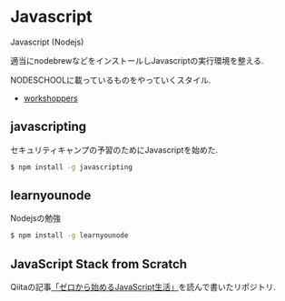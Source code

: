 # Javascript
Javascript (Nodejs)

適当にnodebrewなどをインストールしJavascriptの実行環境を整える.

NODESCHOOLに載っているものをやっていくスタイル.

* [workshoppers](http://nodeschool.io/ja/#workshoppers)

## javascripting
セキュリティキャンプの予習のためにJavascriptを始めた.

```bash
$ npm install -g javascripting
```

## learnyounode
Nodejsの勉強

``` bash
$ npm install -g learnyounode
```

## JavaScript Stack from Scratch
Qiitaの記事[「ゼロから始めるJavaScript生活」](http://qiita.com/takahashim/items/7838334d1451fb0a9811)を読んで書いたリポジトリ.
